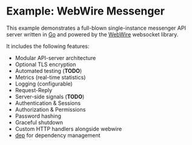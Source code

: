 # Example: WebWire Messenger

This example demonstrates a full-blown single-instance messenger API server
written in [Go](https://golang.org/) and powered by
the [WebWire](https://github.com/qbeon/webwire-go) websocket library.

It includes the following features:
- Modular API-server architecture
- Optional TLS encryption
- Automated testing (**TODO**)
- Metrics (real-time statistics)
- Logging (configurable)
- Request-Reply
- Server-side signals (**TODO**)
- Authentication & Sessions
- Authorization & Permissions
- Password hashing
- Graceful shutdown
- Custom HTTP handlers alongside webwire
- [dep](https://golang.github.io/dep/) for dependency management